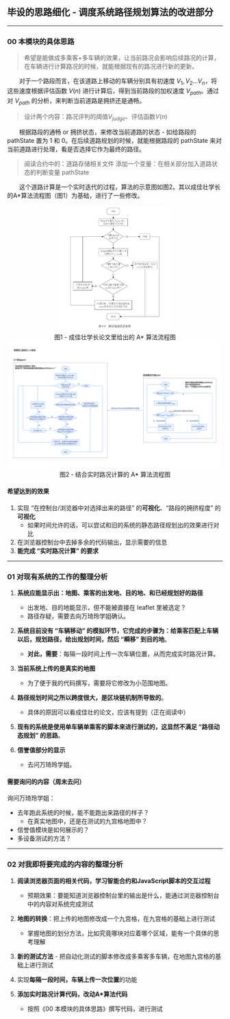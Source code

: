 ## 毕设的思路细化 - 调度系统路径规划算法的改进部分

---

### 00 本模块的具体思路

> 希望是能做成多乘客+多车辆的效果，让当前路况会影响后续路况的计算，在车辆进行计算路况的时候，就能根据现有的路况进行新的更新。

&emsp;&emsp;对于一个路段而言，在该道路上移动的车辆分别具有初速度 $V_1,V_2...V_n$，将这些速度根据评估函数 $V(n)$ 进行计算后，得到当前路段的加权速度 $V_{path}$。通过对 $V_{path}$ 的分析，来判断当前道路是拥挤还是通畅。

> 设计两个内容：路况评判的阈值$V_{judge}$、评估函数$V(n)$

&emsp;&emsp;根据路段的通畅 or 拥挤状态，来修改当前道路的状态 - 如给路段的 pathState 置为 1 和 0。在后续道路规划的时候，就能根据路段的 pathState 来对当前道路进行处理，看是否选择它作为最终的路径。

> 阅读合约中的：道路存储相关文件
> 添加一个变量：在相关部分加入道路状态的判断变量 pathState

&emsp;&emsp;这个道路计算是一个实时迭代的过程，算法的示意图如图2。其以成佳壮学长的A*算法流程图（图1）为基础，进行了一些修改。

<center><img src="../question_pic/Astart_old.jpg" alt="figure 1" title="figure 1" width="50%"></center>
<center>图1 - 成佳壮学长论文里给出的 A* 算法流程图</center> 
<center><img src="../question_pic/%E5%AE%9E%E6%97%B6%E8%B7%AF%E5%86%B5%E8%BF%AD%E4%BB%A3%E6%B5%81%E7%A8%8B%E5%9B%BE_V1.png" alt="figure 2" title="figure 2"></center>
<center>图2 - 结合实时路况计算的 A* 算法流程图</center> 

#### 希望达到的效果

1. 实现 “在控制台/浏览器中对选择出来的路径” 的**可视化**、“路段的拥挤程度” 的**可视化**
    * 如果时间允许的话，可以尝试和旧的系统的静态路径规划出的效果进行对比
2. 在浏览器控制台中去掉多余的代码输出，显示需要的信息
3. **能完成 “实时路况计算” 的要求**

---

### 01 对现有系统的工作的整理分析

1. **系统应能显示出：地图、乘客的出发地、目的地、和已经规划好的路径**
    * 出发地、目的地能显示，但不能被直接在 leaflet 里被选定？
    * 路径存疑，需要去向万琦玲学姐确认。

2. **系统目前没有 “车辆移动” 的模拟环节，它完成的步骤为：给乘客匹配上车辆以后，规划路径，给出规划时间，然后 “瞬移” 到目的地**。
    * **对此，需要**：每隔一段时间上传一次车辆位置，从而完成实时路况计算。

3. **当前系统上传的是真实的地图**
    * 为了便于我的代码撰写，需要将它修改为小范围地图。

4. **路径规划时间之所以跨度很大，是区块链机制所导致的**。
    * 具体的原因可以看成佳壮的论文，应该有提到（正在阅读中）

5. **现有的系统是使用单车辆单乘客的脚本来进行测试的，这显然不满足 “路径动态规划” 的思路**。

6. **信誉值部分的显示**
    * 去问万琦玲学姐。

#### 需要询问的内容（周末去问）

询问万琦玲学姐：

* 去年跑此系统的时候，能不能跑出来路径的样子？
    * 在真实地图中，还是在测试的九宫格地图中？
* 信誉值模块是如何展示的？
* 多设备测试的方法？

---

### 02 对我即将要完成的内容的整理分析

1. **阅读浏览器页面的相关代码，学习智能合约和JavaScript脚本的交互过程**
    * 预期效果：要能知道浏览器控制台里的输出是什么，能通过浏览器控制台中的内容对系统完成测试

2. **地图的转换**：把上传的地图修改成一个九宫格，在九宫格的基础上进行测试
    * 掌握地图的划分方法，比如究竟哪块对应着哪个区域，能有一个具体的思考理解

3. **新的测试方法** - 把自动化测试的脚本修改成多乘客多车辆，在地图九宫格的基础上进行测试

4. 实现**每隔一段时间，车辆上传一次位置**的功能

5. **添加实时路况计算代码，改动A*算法代码**
    * 按照《00 本模块的具体思路》撰写代码，进行测试
